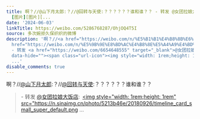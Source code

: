 ```yaml
---
title: 啊？//@山下月太郎:？//@回转与天使:？？？？？？谁和谁？？ - 转发 @女团拉娘大饭店:&ensp;韩娱拉娘【40095】姜海粼×早川圣来《如果我抓不住》
  [图片][图片][...
date: '2024-06-03'
linkTitle: https://weibo.com/5286768287/OhjOQ4T5I
source: 多次婉拒久保织织的微博
description: '啊？//<a href="https://weibo.com/n/%E5%B1%B1%E4%B8%8B%E6%9C%88%E5%A4%AA%E9%83%8E">@山下月太郎</a>:？//<a
  href="https://weibo.com/n/%E5%9B%9E%E8%BD%AC%E4%B8%8E%E5%A4%A9%E4%BD%BF">@回转与天使</a>:？？？？？？谁和谁？？<br><blockquote>
  - 转发 <a href="https://weibo.com/6654648555" target="_blank">@女团拉娘大饭店</a>: <a href="https://m.weibo.cn/p/index?extparam=%E9%9F%A9%E5%A8%B1%E6%8B%89%E5%A8%98&amp;containerid=10080806b55ea715e8393b3a0639f0f24ae51a"
  data-hide=""><span class="url-icon"><img style="width: 1rem;height: 1rem" src="https://n.sinaimg.cn/photo/5213b46e/20180926/timeline_card_small_super_default.png
  ...'
disable_comments: true
---
```

啊？//<a href="https://weibo.com/n/%E5%B1%B1%E4%B8%8B%E6%9C%88%E5%A4%AA%E9%83%8E">@山下月太郎</a>:？//<a href="https://weibo.com/n/%E5%9B%9E%E8%BD%AC%E4%B8%8E%E5%A4%A9%E4%BD%BF">@回转与天使</a>:？？？？？？谁和谁？？<br><blockquote> - 转发 <a href="https://weibo.com/6654648555" target="_blank">@女团拉娘大饭店</a>: <a href="https://m.weibo.cn/p/index?extparam=%E9%9F%A9%E5%A8%B1%E6%8B%89%E5%A8%98&amp;containerid=10080806b55ea715e8393b3a0639f0f24ae51a" data-hide=""><span class="url-icon"><img style="width: 1rem;height: 1rem" src="https://n.sinaimg.cn/photo/5213b46e/20180926/timeline_card_small_super_default.png ...